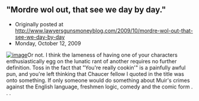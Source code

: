 ## "Mordre wol out, that see we day by day."

 * Originally posted at http://www.lawyersgunsmoneyblog.com/2009/10/mordre-wol-out-that-see-we-day-by-day
 * Monday, October 12, 2009

[![image](http://2.bp.blogspot.com/\_ZEf6TUYdm\_0/StO1USsXP-I/AAAAAAAAABw/tAby5bMmqRQ/s400/muir.jpg)](http://2.bp.blogspot.com/\_ZEf6TUYdm\_0/StO1USsXP-I/AAAAAAAAABw/tAby5bMmqRQ/s1600-h/muir.jpg)Or not.  I think the lameness of having one of your characters enthusiastically egg on the lunatic rant of another requires no further definition.  Toss in the fact that "You're really cookin'" is a painfully awful pun, and you're left thinking that Chaucer fellow I quoted in the title was onto something.  If only someone would do something about Muir's crimes against the English language, freshmen logic, comedy and the comic form . . .